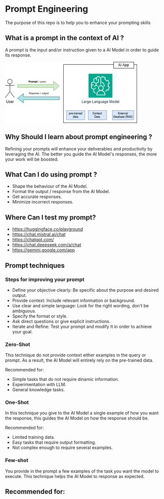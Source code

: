 # Prompt Engineering

The purpose of this repo is to help you to enhance your prompting skills

## What is a prompt in the context of AI ?

A prompt is the input and/or instruction given to a AI Model in order to guide Its response.

![prompt_engineering](./diagrams/prompt_engineering.png)

## Why Should I learn about prompt engineering ?

Refining your prompts will enhance your deliverables and productivity by leveraging the AI. The better you guide the AI Model's responses, the more your work will be boosted.

## What Can I do using prompt ?

- Shape the behaviour of the AI Model.
- Format the output / response from the AI Model.
- Get accurate responses.
- Minimize incorrect responses.

## Where Can I test my prompt?

- https://huggingface.co/playground
- https://chat.mistral.ai/chat
- https://chatgpt.com/
- https://chat.deepseek.com/a/chat
- https://gemini.google.com/app

## Prompt techniques

### Steps for improving your prompt

- Define your objective clearly: Be specific about the purpose and desired output.
- Provide context: Include relevant information or background.
- Use clear and simple language: Look for the right wording, don't be ambiguous.
- Specify the format or style.
- Ask direct questions or give explicit instructions.
- Iterate and Refine: Test your prompt and modify It in order to achieve your goal.

### Zero-Shot

This technique do not provide context either examples in the query or prompt. As a result, the AI Model will entirely rely on the pre-trained data.

Recommended for:
- Simple tasks that do not require dinamic information.
- Experimentation with LLM.
- General knowledge tasks.


### One-Shot

In this technique you give to the AI Model a single example of how you want the response, this guides the AI Model on how the response should be. 

Recommended for:
- Limited training data.
- Easy tasks that require output formatting.
- Not complex enough to require several examples.

### Few-shot

You provide in the prompt a few examples of the task you want the model to execute. This technique helps the AI Model to response as expected.

Recommended for:
- 


